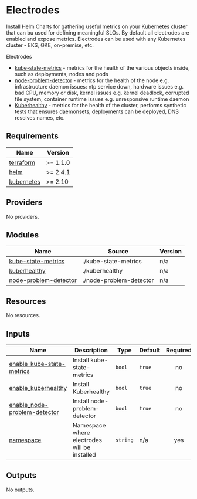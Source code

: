 # Electrodes

Install Helm Charts for gathering useful metrics on your Kubernetes cluster that can bu used
for defining meaningful SLOs. By default all electrodes are enabled and expose metrics.
Electrodes can be used with any Kubernetes cluster - EKS, GKE, on-premise, etc.

Electrodes

- [kube-state-metrics](./kube-state-metrics/README.md) - metrics for the health of the various objects inside, such as
    deployments, nodes and pods
- [node-problem-detector](./node-problem-detector/README.md) - metrics for the health of the node e.g. infrastructure daemon
    issues: ntp service down, hardware issues e.g. bad CPU, memory or disk, kernel issues e.g. kernel deadlock, corrupted file system, container
    runtime issues e.g. unresponsive runtime daemon
- [Kuberhealthy](./kuberhealthy/README.md) - metrics for the health of the cluster, performs synthetic tests that ensures daemonsets,
    deployments can be deployed, DNS resolves names, etc.

<!-- BEGIN_TF_DOCS -->
## Requirements

| Name | Version |
|------|---------|
| <a name="requirement_terraform"></a> [terraform](#requirement\_terraform) | >= 1.1.0 |
| <a name="requirement_helm"></a> [helm](#requirement\_helm) | >= 2.4.1 |
| <a name="requirement_kubernetes"></a> [kubernetes](#requirement\_kubernetes) | >= 2.10 |

## Providers

No providers.

## Modules

| Name | Source | Version |
|------|--------|---------|
| <a name="module_kube-state-metrics"></a> [kube-state-metrics](#module\_kube-state-metrics) | ./kube-state-metrics | n/a |
| <a name="module_kuberhealthy"></a> [kuberhealthy](#module\_kuberhealthy) | ./kuberhealthy | n/a |
| <a name="module_node-problem-detector"></a> [node-problem-detector](#module\_node-problem-detector) | ./node-problem-detector | n/a |

## Resources

No resources.

## Inputs

| Name | Description | Type | Default | Required |
|------|-------------|------|---------|:--------:|
| <a name="input_enable_kube-state-metrics"></a> [enable\_kube-state-metrics](#input\_enable\_kube-state-metrics) | Install kube-state-metrics | `bool` | `true` | no |
| <a name="input_enable_kuberhealthy"></a> [enable\_kuberhealthy](#input\_enable\_kuberhealthy) | Install Kuberhealthy | `bool` | `true` | no |
| <a name="input_enable_node-problem-detector"></a> [enable\_node-problem-detector](#input\_enable\_node-problem-detector) | Install node-problem-detector | `bool` | `true` | no |
| <a name="input_namespace"></a> [namespace](#input\_namespace) | Namespace where electrodes will be installed | `string` | n/a | yes |

## Outputs

No outputs.
<!-- END_TF_DOCS -->
